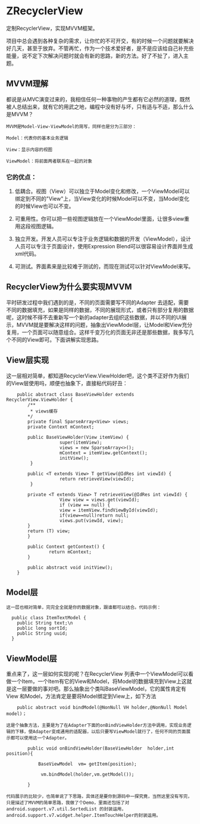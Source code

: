 # ZRecyclerView
   定制RecyclerView，实现MVVM框架。

   项目中总会遇到各种复杂的需求，让你忙的不可开交，有的时候一个问题就要解决好几天，甚至于放弃。不管再忙，作为一个技术爱好者，是不是应该给自己补充些能量，说不定下次解决问题时就会有新的思路，新的方法。好了不扯了，进入主题。
## MVVM理解

   都说是从MVC演变过来的，我相信任何一种事物的产生都有它必然的道理，既然被人总结出来，就有它的用武之地，编程中没有好与坏，只有适与不适，那么什么是MVVM？

    MVVM是Model-View-ViewModel的简写，同样也是分为三部分：

    Model：代表你的基本业务逻辑

    View：显示内容的视图

    ViewModel：将前面两者联系在一起的对象

### 它的优点：

   1. 低耦合。视图（View）可以独立于Model变化和修改，一个ViewModel可以绑定到不同的"View"上，当View变化的时候Model可以不变，当Model变化的时候View也可以不变。

   2. 可重用性。你可以把一些视图逻辑放在一个ViewModel里面，让很多view重用这段视图逻辑。

   3. 独立开发。开发人员可以专注于业务逻辑和数据的开发（ViewModel），设计人员可以专注于页面设计，使用Expression Blend可以很容易设计界面并生成xml代码。

   4. 可测试。界面素来是比较难于测试的，而现在测试可以针对ViewModel来写。
## RecyclerView为什么要实现MVVM

   平时研发过程中我们遇到的是，不同的页面需要写不同的Adapter 去适配，需要不同的数据填充，如果是同样的数据，不同的展现形式，或者只有部分复用的数据呢，这时候不得不去重新写一个新的adapter去组织这些数据，并以不同的UI展示，MVVM就是要解决这样的问题，抽象出ViewModel层，让Model和View充分复用，一个页面可以随意组合。这样千变万化的页面无非还是那些数据，我多写几个不同的View即可。下面讲解实现思路。
## View层实现

   这一层相对简单，都知道RecyclerView.ViewHolder吧，这个类不正好作为我们的View层使用吗，顺便也抽象下，直接粘代码好丑：

        public abstract class BaseViewHolder extends RecyclerView.ViewHolder { 
            /** 
             * views缓存 
            */ 
            private final SparseArray<View> views;
            private Context mContext;
 
            public BaseViewHolder(View itemView) {
                        super(itemView);
                        views = new SparseArray<>();
                        mContext = itemView.getContext();
                        initView(); 
             } 
 
            public <T extends View> T getView(@IdRes int viewId) {
                        return retrieveView(viewId);
             } 
 
            private <T extends View> T retrieveView(@IdRes int viewId) {
                        View view = views.get(viewId);
                        if (view == null) {
                        view = itemView.findViewById(viewId);
                        if(view==null)return null;
                        views.put(viewId, view);
            } 
            return (T) view;
            } 
 
            public Context getContext() {
                    return mContext;
            } 
 
            public abstract void initView(); 
        }
## Model层

    这一层也相对简单，完完全全就是你的数据对象，跟谁都可以结合。代码示例：

      public class ItemTextModel { 
        public String text;\n
        public long sortId;
        public String uuid;
      } 
## ViewModel层

   重点来了，这一层如何实现的呢？在RecyclerView 列表中一个ViewModel可以看做一个Item，一个Item有它的View和Model，将Model的数据填充到View上这就是这一层要做的事对吧。那么抽象出个类叫BaseViewModel，它的属性肯定有View 和Model，方法肯定是要将Model绑定到View上，如下方法

        public abstract void bindModel(@NonNull VH holder,@NonNull Model model)；

    这是个抽象方法，主要是为了在Adapter下面的onBindViewHolder方法中调用，实现业务逻辑的下移，使Adapter变成通用的适配器，以后只要写ViewModel就行了，任何不同的页面展示都可以使用这一个Adapter。

            public void onBindViewHolder(BaseViewHolder  holder,int  position){  

                BaseViewModel  vm= getItem(position);

                 vm.bindModel(holder,vm.getModel());

            } 

    代码展示的比较少，也简单说了下思路，具体还是要你到源码中一探究竟，当然这里没有写完，只是描述了MVVM的简单思路，我做了个Demo，里面还包括了对android.support.v7.util.SortedList 的封装运用，android.support.v7.widget.helper.ItemTouchHelper的封装运用。
